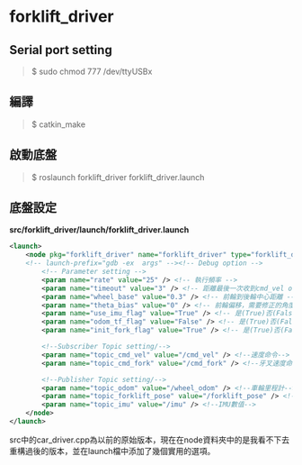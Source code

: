 # forklift_driver
## Serial port setting
> $ sudo chmod 777 /dev/ttyUSBx

## 編譯
> $ catkin_make

## 啟動底盤
> $ roslaunch forklift_driver forklift_driver.launch

## 底盤設定
**src/forklift_driver/launch/forklift_driver.launch**
```xml
<launch>  
	<node pkg="forklift_driver" name="forklift_driver" type="forklift_driver" output="screen" >
	<!-- launch-prefix="gdb -ex  args" --><!-- Debug option -->
	    <!-- Parameter setting -->
		<param name="rate" value="25" /> <!-- 執行頻率 -->
		<param name="timeout" value="3" /> <!-- 距離最後一次收到cmd_vel or cmd_fork幾秒後停止 -->
		<param name="wheel_base" value="0.3" /> <!-- 前輪到後輪中心距離 -->
		<param name="theta_bias" value="0" /> <!-- 前輪偏移，需要修正的角度 -->
		<param name="use_imu_flag" value="True" /> <!-- 是(True)否(False)使用imu角速度計算里程計 -->
		<param name="odom_tf_flag" value="False" /> <!-- 是(True)否(False)發布odom tf -->
		<param name="init_fork_flag" value="True" /> <!-- 是(True)否(False)讓牙叉降到底 -->

		<!--Subscriber Topic setting/-->
		<param name="topic_cmd_vel" value="/cmd_vel" /> <!--速度命令-->
		<param name="topic_cmd_fork" value="/cmd_fork" /> <!--牙叉速度命令-->

		<!--Publisher Topic setting/-->
		<param name="topic_odom" value="/wheel_odom" /> <!--車輪里程計-->
		<param name="topic_forklift_pose" value="/forklift_pose" /> <!--牙叉位置-->
		<param name="topic_imu" value="/imu" /> <!--IMU數值-->
	</node>
</launch>
```
src中的car_driver.cpp為以前的原始版本，現在在node資料夾中的是我看不下去重構過後的版本，並在launch檔中添加了幾個實用的選項。

